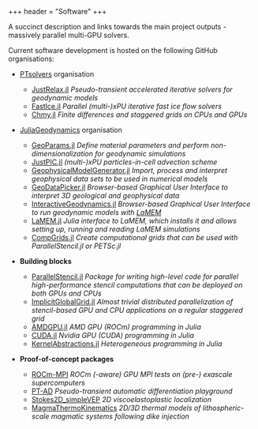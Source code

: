 +++
header = "Software"
+++

A succinct description and links towards the main project outputs - massively parallel multi-GPU solvers.

Current software development is hosted on the following GitHub organisations:

- [PTsolvers](https://github.com/PTsolvers) organisation
  - [JustRelax.jl](https://github.com/PTsolvers/JustRelax.jl) _Pseudo-transient accelerated iterative solvers for geodynamic models_
  - [FastIce.jl](https://github.com/PTsolvers/FastIce.jl) _Parallel (multi-)xPU iterative fast ice flow solvers_
  - [Chmy.jl](https://github.com/PTsolvers/Chmy.jl) _Finite differences and staggered grids on CPUs and GPUs_

- [JuliaGeodynamics](https://github.com/JuliaGeodynamics) organisation
  - [GeoParams.jl](https://github.com/JuliaGeodynamics/GeoParams.jl) _Define material parameters and perform non-dimensionalization for geodynamic simulations_
  - [JustPIC.jl](https://github.com/JuliaGeodynamics/JustPIC.jl) _(multi-)xPU  particles-in-cell advection scheme_
  - [GeophysicalModelGenerator.jl](https://github.com/JuliaGeodynamics/GeophysicalModelGenerator.jl) _Import, process and interpret geophysical data sets to be used in numerical models_
  - [GeoDataPicker.jl](https://github.com/JuliaGeodynamics/GeoDataPicker.jl) _Browser-based Graphical User Interface to interpret 3D geological and geophysical data_
  - [InteractiveGeodynamics.jl](https://github.com/JuliaGeodynamics/InteractiveGeodynamics.jl) _Browser-based Graphical User Interface to run geodynamic models with [LaMEM](https://github.com/UniMainzGeo/LaMEM)_
  - [LaMEM.jl](https://github.com/JuliaGeodynamics/LaMEM.jl) _Julia interface to LaMEM, which installs it and allows setting up, running and reading LaMEM simulations_
  - [CompGrids.jl](https://github.com/JuliaGeodynamics/CompGrids.jl) _Create computational grids that can be used with ParallelStencil.jl or PETSc.jl_

- **Building blocks**
  - [ParallelStencil.jl](https://github.com/omlins/ParallelStencil.jl) _Package for writing high-level code for parallel high-performance stencil computations that can be deployed on both GPUs and CPUs_
  - [ImplicitGlobalGrid.jl](https://github.com/eth-cscs/ImplicitGlobalGrid.jl) _Almost trivial distributed parallelization of stencil-based GPU and CPU applications on a regular staggered grid_
  - [AMDGPU.jl](https://github.com/JuliaGPU/AMDGPU.jl) _AMD GPU (ROCm) programming in Julia_
  - [CUDA.jl](https://github.com/JuliaGPU/CUDA.jl) _Nvidia GPU (CUDA) programming in Julia_
  - [KernelAbstractions.jl](https://github.com/JuliaGPU/KernelAbstractions.jl) _Heterogeneous programming in Julia_

- **Proof-of-concept packages**
  - [ROCm-MPI](https://github.com/luraess/ROCm-MPI) _ROCm (-aware) GPU MPI tests on (pre-) exascale supercomputers_
  - [PT-AD](https://github.com/PTsolvers/PT-AD) _Pseudo-transient automatic differentiation playground_
  - [Stokes2D_simpleVEP](https://github.com/PTsolvers/Stokes2D_simpleVEP) _2D viscoelastoplastic localization_
  - [MagmaThermoKinematics](https://github.com/boriskaus/MagmaThermoKinematics.jl) _2D/3D thermal models of lithospheric-scale magmatic systems following dike injection_
